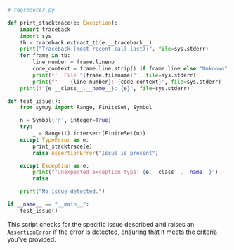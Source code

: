 ```python
# reproducer.py

def print_stacktrace(e: Exception):
    import traceback
    import sys
    tb = traceback.extract_tb(e.__traceback__)
    print("Traceback (most recent call last):", file=sys.stderr)
    for frame in tb:
        line_number = frame.lineno
        code_context = frame.line.strip() if frame.line else "Unknown"
        print(f'  File "{frame.filename}"', file=sys.stderr)
        print(f"    {line_number}: {code_context}", file=sys.stderr)
    print(f"{e.__class__.__name__}: {e}", file=sys.stderr)

def test_issue():
    from sympy import Range, FiniteSet, Symbol

    n = Symbol('n', integer=True)
    try:
        _ = Range(1).intersect(FiniteSet(n))
    except TypeError as e:
        print_stacktrace(e)
        raise AssertionError("Issue is present")

    except Exception as e:
        print(f"Unexpected exception type: {e.__class__.__name__}")
        raise

    print("No issue detected.")

if __name__ == "__main__":
    test_issue()
```

This script checks for the specific issue described and raises an `AssertionError` if the error is detected, ensuring that it meets the criteria you've provided.
